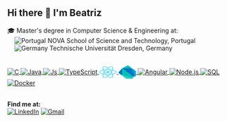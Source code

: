 ## Hi there 👋 I'm Beatriz

🎓 Master's degree in Computer Science & Engineering at:
<br>
&nbsp;&nbsp;&nbsp;&nbsp;<img
    src="https://flagcdn.com/16x12/pt.png"
    srcset="https://flagcdn.com/32x24/pt.png 2x,
    https://flagcdn.com/48x36/pt.png 3x"
    width="16"
    height="12"
    alt="Portugal"> NOVA School of Science and Technology, Portugal <br>
&nbsp;&nbsp;&nbsp;&nbsp;<img
    src="https://flagcdn.com/16x12/de.png"
    srcset="https://flagcdn.com/32x24/de.png 2x,
    https://flagcdn.com/48x36/de.png 3x"
    width="16"
    height="12"
    alt="Germany"> Technische Universität Dresden, Germany <br>

<div style="display: inline-block"><br>
  <a href="https://learn.microsoft.com/en-us/cpp/c-language/?view=msvc-170">
    <img align="center" alt="C" height="30" width="40" src="https://cdn.jsdelivr.net/gh/devicons/devicon/icons/c/c-original.svg">
  </a><a href="https://docs.oracle.com/en/java/javase/19/docs/api/index.html" >
    <img align="center" alt="Java" height="30" width="40" src="https://cdn.jsdelivr.net/gh/devicons/devicon/icons/java/java-original.svg">
  </a><a href="https://devdocs.io/javascript/" >
    <img align="center" alt="Js" height="30" width="40" src="https://cdn.jsdelivr.net/gh/devicons/devicon/icons/javascript/javascript-original.svg">
      </a><a href="https://www.typescriptlang.org/">
    <img align="center" alt="TypeScript" height="30" width="40" src="https://cdn.jsdelivr.net/gh/devicons/devicon/icons/typescript/typescript-original.svg">
  </a><a href="https://react.dev/learn" >
    <img align="center" alt="React" height="30" width="40" src="https://github.com/devicons/devicon/blob/v2.15.1/icons/react/react-original.svg">
  </a><a href="https://dart.dev/guides" >
    <img align="center" alt="Dart" height="30" width="40" src="https://github.com/devicons/devicon/blob/v2.15.1/icons/dart/dart-original.svg">
  </a><a href="https://angular.io/">
    <img align="center" alt="Angular" height="30" width="40" src="https://cdn.jsdelivr.net/gh/devicons/devicon/icons/angularjs/angularjs-original.svg">
    </a><a href="https://nodejs.org/">
    <img align="center" alt="Node.js" height="30" width="40" src="https://cdn.jsdelivr.net/gh/devicons/devicon/icons/nodejs/nodejs-original.svg">
  </a><a href="https://www.mysql.com/" >
    <img align="center" alt="SQL" height="30" width="40" src="https://cdn.jsdelivr.net/gh/devicons/devicon/icons/mysql/mysql-original.svg">
  </a><a href="https://www.docker.com/get-started" >
    <img align="center" alt="Docker" height="30" width="40" src="https://cdn.jsdelivr.net/gh/devicons/devicon/icons/docker/docker-original.svg">
  </a>
</div>

<br>
<br>

**Find me at:** 
<br>
[![LinkedIn](https://img.shields.io/badge/LinkedIn-0077B5?style=for-the-badge&logo=linkedin&logoColor=white)](https://www.linkedin.com/in/-beatriz-santos/)
[![Gmail](https://img.shields.io/badge/Gmail-D14836?style=for-the-badge&logo=gmail&logoColor=white)](mailto:bmr.santos@campus.fct.unl.pt)

